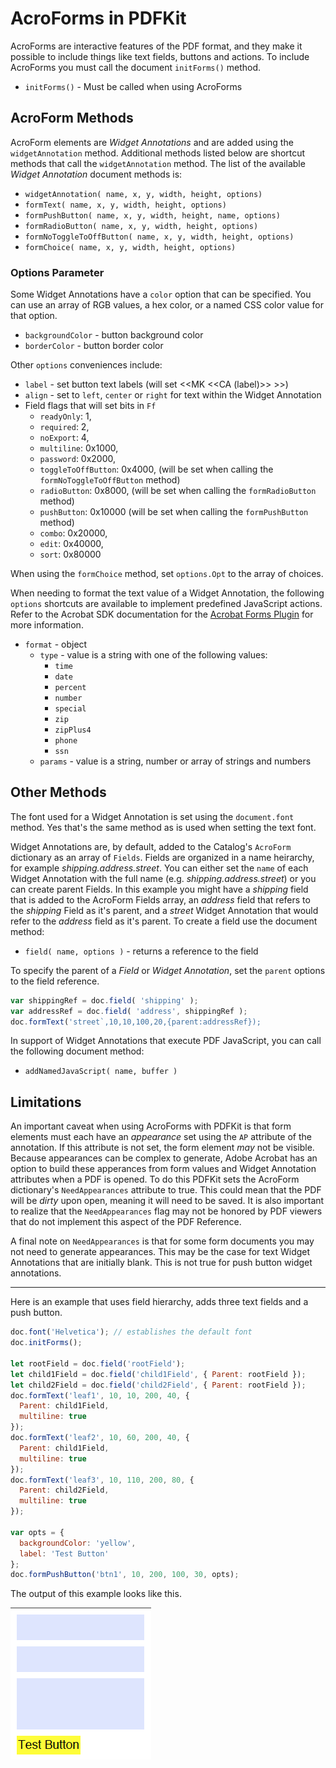 # AcroForms in PDFKit

AcroForms are interactive features of the PDF format, and they make it possible
to include things like text fields, buttons and actions. To include AcroForms
you must call the document `initForms()` method.

- `initForms()` - Must be called when using AcroForms

## AcroForm Methods

AcroForm elements are _Widget Annotations_ and are added using the
`widgetAnnotation` method. Additional methods listed below are shortcut methods
that call the `widgetAnnotation` method. The list of the available _Widget
Annotation_ document methods is:

- `widgetAnnotation( name, x, y, width, height, options)`
- `formText( name, x, y, width, height, options)`
- `formPushButton( name, x, y, width, height, name, options)`
- `formRadioButton( name, x, y, width, height, options)`
- `formNoToggleToOffButton( name, x, y, width, height, options)`
- `formChoice( name, x, y, width, height, options)`

### Options Parameter

Some Widget Annotations have a `color` option that can be specified. You can use
an array of RGB values, a hex color, or a named CSS color value for that option.

- `backgroundColor` - button background color
- `borderColor` - button border color

Other `options` conveniences include:

- `label` - set button text labels (will set <<MK <<CA (label)>> >>)
- `align` - set to `left`, `center` or `right` for text within the
  Widget Annotation
- Field flags that will set bits in `Ff`
  - `readyOnly`: 1,
  - `required`: 2,
  - `noExport`: 4,
  - `multiline`: 0x1000,
  - `password`: 0x2000,
  - `toggleToOffButton`: 0x4000, (will be set when calling the `formNoToggleToOffButton` method)
  - `radioButton`: 0x8000, (will be set when calling the `formRadioButton` method)
  - `pushButton`: 0x10000 (will be set when calling the `formPushButton` method)
  - `combo`: 0x20000,
  - `edit`: 0x40000,
  - `sort`: 0x80000

When using the `formChoice` method, set `options.Opt` to the array of choices.

When needing to format the text value of a Widget Annotation, the following
`options` shortcuts are available to implement predefined JavaScript actions.
Refer to the Acrobat SDK documentation for the [Acrobat Forms
Plugin](https://help.adobe.com/en_US/acrobat/acrobat_dc_sdk/2015/HTMLHelp/#t=Acro12_MasterBook%2FIAC_API_FormsIntro%2FMethods1.htm) for more information.

- `format` - object
  - `type` - value is a string with one of the following values:
    - `time`
    - `date`
    - `percent`
    - `number`
    - `special`
    - `zip`
    - `zipPlus4`
    - `phone`
    - `ssn`
  - `params` - value is a string, number or array of strings and numbers

## Other Methods

The font used for a Widget Annotation is set using the `document.font` method.
Yes that's the same method as is used when setting the text font.

Widget Annotations are, by default, added to the Catalog's `AcroForm` dictionary
as an array of `Fields`. Fields are organized in a name heirarchy, for example
_shipping.address.street_. You can either set the `name` of each Widget
Annotation with the full name (e.g. _shipping.address.street_) or you can create
parent Fields. In this example you might have a _shipping_ field that is added
to the AcroForm Fields array, an _address_ field that refers to the _shipping_
Field as it's parent, and a _street_ Widget Annotation that would refer to the
_address_ field as it's parent. To create a field use the document method:

- `field( name, options )` - returns a reference to the field

To specify the parent of a _Field_ or _Widget Annotation_, set the `parent`
options to the field reference.

```js
var shippingRef = doc.field( 'shipping' );
var addressRef = doc.field( 'address', shippingRef );
doc.formText('street`,10,10,100,20,{parent:addressRef});
```

In support of Widget Annotations that execute PDF JavaScript, you can call the following document method:

- `addNamedJavaScript( name, buffer )`

## Limitations

An important caveat when using AcroForms with PDFKit is that form elements must
each have an _appearance_ set using the `AP` attribute of the annotation. If
this attribute is not set, the form element _may_ not be visible. Because
appearances can be complex to generate, Adobe Acrobat has an option to build
these apperances from form values and Widget Annotation attributes when a PDF is
opened. To do this PDFKit sets the AcroForm dictionary's `NeedAppearances`
attribute to true. This could mean that the PDF will be _dirty_ upon open,
meaning it will need to be saved. It is also important to realize that the
`NeedAppearances` flag may not be honored by PDF viewers that do not implement
this aspect of the PDF Reference.

A final note on `NeedAppearances` is that for some form documents you may not
need to generate appearances. This may be the case for text Widget Annotations
that are initially blank. This is not true for push button widget annotations.

---

Here is an example that uses field hierarchy, adds three text fields and a push
button.

```javascript
doc.font('Helvetica'); // establishes the default font
doc.initForms();

let rootField = doc.field('rootField');
let child1Field = doc.field('child1Field', { Parent: rootField });
let child2Field = doc.field('child2Field', { Parent: rootField });
doc.formText('leaf1', 10, 10, 200, 40, {
  Parent: child1Field,
  multiline: true
});
doc.formText('leaf2', 10, 60, 200, 40, {
  Parent: child1Field,
  multiline: true
});
doc.formText('leaf3', 10, 110, 200, 80, {
  Parent: child2Field,
  multiline: true
});

var opts = {
  backgroundColor: 'yellow',
  label: 'Test Button'
};
doc.formPushButton('btn1', 10, 200, 100, 30, opts);
```

The output of this example looks like this.

![0](images/acroforms.png)
